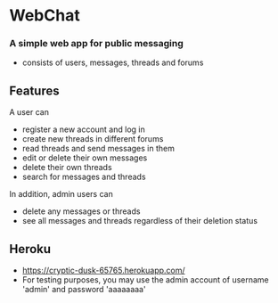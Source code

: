 # WebChat

### A simple web app for public messaging
- consists of users, messages, threads and forums

## Features

A user can
- register a new account and log in
- create new threads in different forums
- read threads and send messages in them
- edit or delete their own messages
- delete their own threads
- search for messages and threads

In addition, admin users can
- delete any messages or threads
- see all messages and threads regardless of their deletion status

## Heroku
- https://cryptic-dusk-65765.herokuapp.com/
- For testing purposes, you may use the admin account of username 'admin' and password 'aaaaaaaa'
